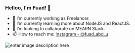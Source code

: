 ### Helloo, I'm Fuad! 👋

- 🔭 I’m currently working as Freelancer.
- 🌱 I’m currently learning more about NodeJS and ReactJS.
- 👯 I’m looking to collaborate on MEARN Stack.
- 📫 How to reach me: [Instagram - @fuad_abd_u](https://www.instagram.com/fuad_abd_u/)


![enter image description here](https://github-readme-stats.vercel.app/api?username=fuadabdu123&&show_icons=true&title_color=&icon_color=ffd000&text_color=daf7dc&bg_color=010101)
